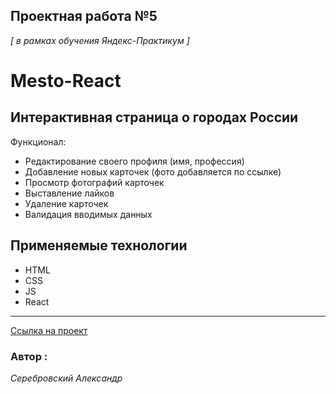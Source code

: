 ## Проектная работа №5
*[ в рамках обучения Яндекс-Практикум ]* 

# Mesto-React

## Интерактивная страница о городах России

Функционал:
* Редактирование своего профиля (имя, профессия)
* Добавление новых карточек (фото добавляется по ссылке)
* Просмотр фотографий карточек
* Выставление лайков
* Удаление карточек
* Валидация вводимых данных

## Применяемые технологии

* HTML
* CSS
* JS
* React

---

[Ссылка на проект](https://serebrovskiy.github.io/mesto-react)

 ### Автор :
 *Серебровский Александр*

